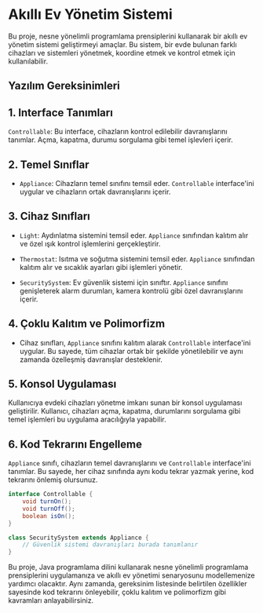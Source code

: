 # Akıllı Ev Yönetim Sistemi 

Bu proje, nesne yönelimli programlama prensiplerini kullanarak bir akıllı ev yönetim sistemi geliştirmeyi amaçlar. Bu sistem, bir evde bulunan farklı cihazları ve sistemleri yönetmek, koordine etmek ve kontrol etmek için kullanılabilir.

## Yazılım Gereksinimleri 

## 1. Interface Tanımları 

``Controllable``: Bu interface, cihazların kontrol edilebilir davranışlarını tanımlar. Açma, kapatma, durumu sorgulama gibi temel işlevleri içerir.

## 2. Temel Sınıflar 

* ``Appliance``: Cihazların temel sınıfını temsil eder. ``Controllable`` interface'ini uygular ve cihazların ortak davranışlarını içerir.

## 3. Cihaz Sınıfları 
* ``Light``: Aydınlatma sistemini temsil eder. ``Appliance`` sınıfından kalıtım alır ve özel ışık kontrol işlemlerini gerçekleştirir.

* ``Thermostat``: Isıtma ve soğutma sistemini temsil eder. ``Appliance`` sınıfından kalıtım alır ve sıcaklık ayarları gibi işlemleri yönetir.

* ``SecuritySystem``: Ev güvenlik sistemi için sınıftır. ``Appliance`` sınıfını genişleterek alarm durumları, kamera kontrolü gibi özel davranışlarını içerir.

## 4. Çoklu Kalıtım ve Polimorfizm
* Cihaz sınıfları, ``Appliance`` sınıfını kalıtım alarak ``Controllable`` interface'ini uygular. Bu sayede, tüm cihazlar ortak bir şekilde yönetilebilir ve aynı zamanda özelleşmiş davranışlar desteklenir.

## 5. Konsol Uygulaması 
Kullanıcıya evdeki cihazları yönetme imkanı sunan bir konsol uygulaması geliştirilir. Kullanıcı, cihazları açma, kapatma, durumlarını sorgulama gibi temel işlemleri bu uygulama aracılığıyla yapabilir.

## 6. Kod Tekrarını Engelleme
``Appliance`` sınıfı, cihazların temel davranışlarını ve ``Controllable`` interface'ini tanımlar. Bu sayede, her cihaz sınıfında aynı kodu tekrar yazmak yerine, kod tekrarını önlemiş olursunuz.

```java
interface Controllable {
    void turnOn();
    void turnOff();
    boolean isOn();
}
```

```java
class SecuritySystem extends Appliance {
    // Güvenlik sistemi davranışları burada tanımlanır
}
```

Bu proje, Java programlama dilini kullanarak nesne yönelimli programlama prensiplerini uygulamanıza ve akıllı ev yönetimi senaryosunu modellemenize yardımcı olacaktır. Aynı zamanda, gereksinim listesinde belirtilen özellikler sayesinde kod tekrarını önleyebilir, çoklu kalıtım ve polimorfizm gibi kavramları anlayabilirsiniz.